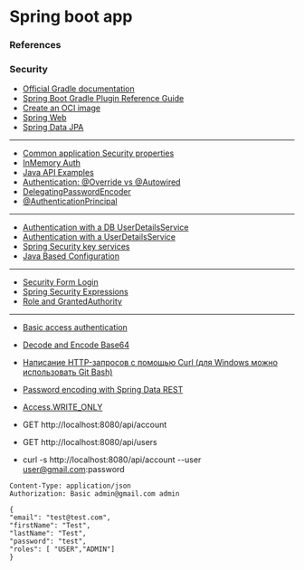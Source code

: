# Spring boot app

### References

### Security
* [Official Gradle documentation](https://docs.gradle.org)
* [Spring Boot Gradle Plugin Reference Guide](https://docs.spring.io/spring-boot/docs/2.6.1/gradle-plugin/reference/html/)
* [Create an OCI image](https://docs.spring.io/spring-boot/docs/2.6.1/gradle-plugin/reference/html/#build-image)
* [Spring Web](https://docs.spring.io/spring-boot/docs/2.6.1/reference/htmlsingle/#boot-features-developing-web-applications)
* [Spring Data JPA](https://docs.spring.io/spring-boot/docs/2.6.1/reference/htmlsingle/#boot-features-jpa-and-spring-data)

***
* [Common application Security properties](https://docs.spring.io/spring-boot/docs/current/reference/html/appendix-application-properties.html#security-properties)
* [InMemory Auth](https://www.techiedelight.com/form-based-authentication-in-spring-boot-security/)
* [Java API Examples](https://www.programcreek.com/java-api-examples/)
* [Authentication: @Override vs @Autowired](https://stackoverflow.com/questions/42316643/548473)
* [DelegatingPasswordEncoder](https://docs.spring.io/spring-security/site/docs/current/reference/html5/#authentication-password-storage-dpe)
* [@AuthenticationPrincipal](https://docs.spring.io/spring-security/site/docs/current/reference/htmlsingle/#mvc-authentication-principal)

***
* [Authentication with a DB UserDetailsService](https://www.baeldung.com/spring-security-authentication-with-a-database)
* [Authentication with a UserDetailsService](https://www.codeflow.site/ru/article/spring-security-authentication-with-a-database)
* [Spring Security key services](https://ru.wikibooks.org/wiki/Spring_Security/%D0%9A%D0%BB%D1%8E%D1%87%D0%B5%D0%B2%D1%8B%D0%B5_%D1%81%D0%B5%D1%80%D0%B2%D0%B8%D1%81%D1%8B_Spring_Security)
* [Java Based Configuration](https://www.tutorialspoint.com/spring/spring_java_based_configuration.htm)

*** 
* [Security Form Login](https://www.baeldung.com/spring-security-login)
* [Spring Security Expressions](https://www.baeldung.com/spring-security-expressions)
* [Role and GrantedAuthority](https://stackoverflow.com/a/19542316/548473)

***
* [Basic access authentication](https://en.wikipedia.org/wiki/Basic_access_authentication)
* [Decode and Encode Base64](https://decodebase64.com/)
* [Написание HTTP-запросов с помощью Curl (для Windows можно использовать Git Bash)](http://rus-linux.net/lib.php?name=/MyLDP/internet/curlrus.html)
* [Password encoding with Spring Data REST](https://stackoverflow.com/questions/30260582/548473)
* [Access.WRITE_ONLY](https://stackoverflow.com/a/12505165/548473)


* GET http://localhost:8080/api/account
* GET http://localhost:8080/api/users
* curl -s http://localhost:8080/api/account --user user@gmail.com:password
```POST http://localhost:8080/api/users
Content-Type: application/json
Authorization: Basic admin@gmail.com admin

{
"email": "test@test.com",
"firstName": "Test",
"lastName": "Test",
"password": "test",
"roles": [ "USER","ADMIN"]
}
```

